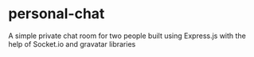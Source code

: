 # personal-chat
A simple private chat room for two people built using Express.js with the help of Socket.io and gravatar libraries
